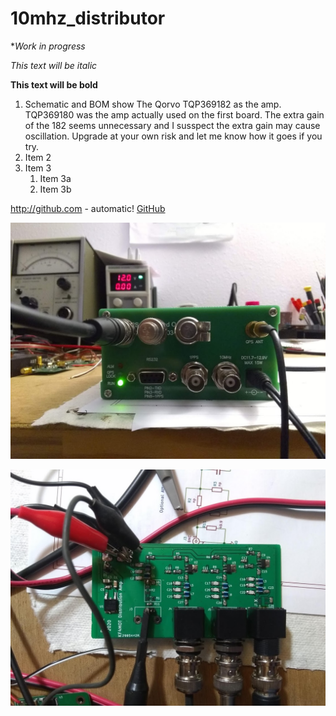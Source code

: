 # 10mhz_distributor
**Work in progress*

*This text will be italic*

**This text will be bold**

1. Schematic and BOM show The Qorvo TQP369182 as the amp. TQP369180 was the amp actually used on the first board. The extra gain of the 182 seems unnecessary and I susspect the extra gain may cause oscillation. Upgrade at your own risk and let me know how it goes if you try.
1. Item 2
1. Item 3
   1. Item 3a
   1. Item 3b


http://github.com - automatic!
[GitHub](http://github.com)

[comment]: # (This actually is the most platform independent comment/needs blank line before)

![Completed](https://github.com/kf4mot/10mhz_distributor/blob/master/images/finished-gpsdo.jpg "Completed")

![BoardTop](https://github.com/kf4mot/10mhz_distributor/blob/master/images/board-assy-top.jpg)
